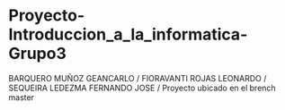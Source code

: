 # Proyecto-Introduccion_a_la_informatica-Grupo3
BARQUERO MUÑOZ GEANCARLO / FIORAVANTI ROJAS LEONARDO / SEQUEIRA LEDEZMA FERNANDO JOSE /
Proyecto ubicado en el brench master
